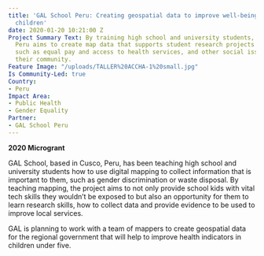 ```yaml
---
title: 'GAL School Peru: Creating geospatial data to improve well-being of women and
  children'
date: 2020-01-20 10:21:00 Z
Project Summary Text: By training high school and university students, GAL School
  Peru aims to create map data that supports student research projects on gender issues,
  such as equal pay and access to health services, and other social issues affecting
  their community.
Feature Image: "/uploads/TALLER%20ACCHA-1%20small.jpg"
Is Community-Led: true
Country:
- Peru
Impact Area:
- Public Health
- Gender Equality
Partner:
- GAL School Peru
---
```


**2020 Microgrant**

GAL School, based in Cusco, Peru, has been teaching high school and university students how to use digital mapping to collect information that is important to them, such as gender discrimination or waste disposal. By teaching mapping, the project aims to not only provide school kids with vital tech skills they wouldn’t be exposed to but also an opportunity for them to learn research skills, how to collect data and provide evidence to be used to improve local services.

GAL is planning to work with a team of mappers to create geospatial data for the regional government that will help to improve health indicators in children under five. 